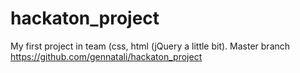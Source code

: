 # hackaton_project
My first project in team (css, html (jQuery a little bit). Master branch https://github.com/gennatali/hackaton_project

